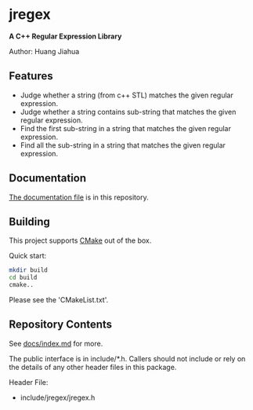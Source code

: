 # jregex

**A C++ Regular Expression Library**

Author: Huang Jiahua


## Features

- Judge whether a string (from c++ STL) matches the given regular expression.
- Judge whether a string contains sub-string that matches the given regular expression.
- Find the first sub-string in a string that matches the given regular expression.
- Find all the sub-string in a string that matches the given regular expression.

## Documentation

[The documentation file](docs/index.md) is in this repository.

## Building

This project supports [CMake](https://cmake.org) out of the box.

Quick start:

``` bash
mkdir build
cd build
cmake..
```

Please see the 'CMakeList.txt'.

## Repository Contents

See [docs/index.md](docs/index.md) for more.

The public interface is in include/*.h. Callers should not include or rely on the details of any other header files in this package. 

Header File:

- include/jregex/jregex.h




